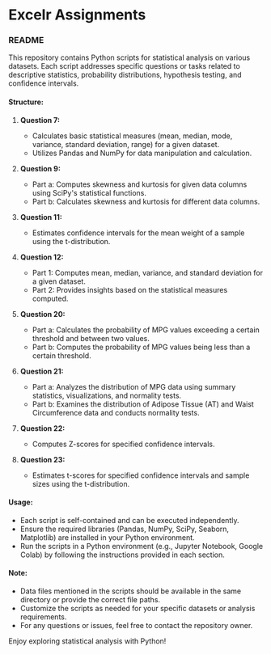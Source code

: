  # Excelr Assignments
### README

This repository contains Python scripts for statistical analysis on various datasets. Each script addresses specific questions or tasks related to descriptive statistics, probability distributions, hypothesis testing, and confidence intervals.

#### Structure:
 
1. **Question 7:**
   - Calculates basic statistical measures (mean, median, mode, variance, standard deviation, range) for a given dataset.
   - Utilizes Pandas and NumPy for data manipulation and calculation.

2. **Question 9:**
   - Part a: Computes skewness and kurtosis for given data columns using SciPy's statistical functions.
   - Part b: Calculates skewness and kurtosis for different data columns.

3. **Question 11:**
   - Estimates confidence intervals for the mean weight of a sample using the t-distribution.

4. **Question 12:**
   - Part 1: Computes mean, median, variance, and standard deviation for a given dataset.
   - Part 2: Provides insights based on the statistical measures computed.

5. **Question 20:**
   - Part a: Calculates the probability of MPG values exceeding a certain threshold and between two values.
   - Part b: Computes the probability of MPG values being less than a certain threshold.

6. **Question 21:**
   - Part a: Analyzes the distribution of MPG data using summary statistics, visualizations, and normality tests.
   - Part b: Examines the distribution of Adipose Tissue (AT) and Waist Circumference data and conducts normality tests.

7. **Question 22:**
   - Computes Z-scores for specified confidence intervals.

8. **Question 23:**
   - Estimates t-scores for specified confidence intervals and sample sizes using the t-distribution.

#### Usage:

- Each script is self-contained and can be executed independently.
- Ensure the required libraries (Pandas, NumPy, SciPy, Seaborn, Matplotlib) are installed in your Python environment.
- Run the scripts in a Python environment (e.g., Jupyter Notebook, Google Colab) by following the instructions provided in each section.

#### Note:

- Data files mentioned in the scripts should be available in the same directory or provide the correct file paths.
- Customize the scripts as needed for your specific datasets or analysis requirements.
- For any questions or issues, feel free to contact the repository owner.

Enjoy exploring statistical analysis with Python!
